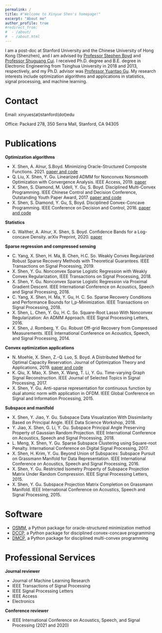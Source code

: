 ```yaml
---
permalink: /
title: #"Welcome to Xinyue Shen's homepage!"
excerpt: "About me"
author_profile: true
#redirect_from: 
#  - /about/
#  - /about.html
---
```


I am a post-doc at Stanford University and the Chinese University of Hong Kong (Shenzhen), 
and I am advised by [Professor Stephen Boyd](https://web.stanford.edu/~boyd/) and [Professor Shuguang Cui](https://scholar.google.com/citations?user=1o_qvR0AAAAJ&hl=en). 
I received Ph.D. degree and B.E. degree in Electronic Engineering from Tsinghua University in 2018 and 2013, respectively, 
and my Ph.D. advisor was [Professor Yuantao Gu](https://scholar.google.com/citations?hl=en&user=FL61g6wAAAAJ). 
My research interests include optimization algorithms and applications in statistics, signal processing, and machine learning.


Contact
======
Email: xinyues(at)stanford(dot)edu

Office: Packard 278, 350 Serra Mall, Stanford, CA 94305

Publications
======

**Optimization algorithms**

- X. Shen, A. Alnur, S.Boyd. Minimizing Oracle-Structured Composite Functions. 2021. [paper and code](https://web.stanford.edu/~boyd/papers/oracle_struc_composite.html)
- Q. Liu, X. Shen, Y. Gu. Linearized ADMM for Nonconvex Nonsmooth Optimization with Convergence Analysis. IEEE Access, 2019. [paper](https://ieeexplore.ieee.org/document/8704712)
- X. Shen, S. Diamond, M. Udell, Y. Gu, S. Boyd. Disciplined Multi-Convex Programming. IEEE Chinese Control and Decision Conference, Outstanding Youth Paper Award, 2017. [paper and code](https://web.stanford.edu/~boyd/papers/dmcp.html)
- X. Shen, S. Diamond, Y. Gu, S, Boyd. Disciplined Convex-Concave Programming. IEEE Conference on Decision and Control, 2016. [paper and code](https://web.stanford.edu/~boyd/papers/dccp.html)

**Statistics**

- G. Walther, A. Alnur, X. Shen, S. Boyd. Confidence Bands for a Log-concave Density. arXiv Preprint, 2020. [paper](https://web.stanford.edu/~boyd/papers/conf_bands_log_concave.html)

**Sparse regression and compressed sensing**

- C. Yang, X. Shen, H. Ma, B. Chen, H.C. So. Weakly Convex Regularized Robust Sparse Recovery Methods with Theoretical Guarantees. IEEE Transactions on Signal Processing, 2019.
- X. Shen, Y. Gu. Nonconvex Sparse Logistic Regression with Weakly Convex Regularization, IEEE Transactions on Signal Processing, 2018.
- X. Shen, Y. Gu. Nonconvex Sparse Logistic Regression via Proximal Gradient Descent. IEEE International Conference on Acoustics, Speech and Signal Processing, 2018.
- C. Yang, X. Shen, H. Ma, Y. Gu, H. C. So. Sparse Recovery Conditions and Performance Bounds for l_p-Minimization. IEEE Transactions on Signal Processing, 2018.
- X. Shen, L. Chen, Y. Gu, H. C. So. Square-Root Lasso With Nonconvex Regularization: An ADMM Approach. IEEE Signal Processing Letters, 2016.
- X. Shen, J. Romberg, Y. Gu. Robust Off-grid Recovery from Compressed Measurements. IEEE International Conference on Acoustics, Speech, and Signal Processing, 2014.

**Convex optimization applications**

- N. Moehle, X. Shen, Z.-Q. Luo, S. Boyd. A Distributed Method for Optimal Capacity Reservation. Journal of Optimization Theory and Applications, 2019. [paper and code](https://web.stanford.edu/~boyd/papers/opt_cap_res.html)
- K. Qiu, X. Mao, X. Shen, X. Wang, T. Li, Y. Gu. Time-varying Graph Signal Reconstruction. IEEE Journal of Selected Topics in Signal Processing, 2017.
- X. Shen, Y. Gu. Anti-sparse representation for continuous function by dual atomic norm with application in OFDM. IEEE Global Conference on Signal and Information Processing, 2015.

**Subspace and manifold**

- X. Shen, Y. Jiao, Y. Gu. Subspace Data Visualization With Dissimilarity Based on Principal Angle. IEEE Data Science Workshop, 2018.
- Y. Jiao, X. Shen, G. Li, Y. Gu. Subspace Principal Angle Preserving Property of Gaussian Random Projection. IEEE International Conference on Acoustics, Speech and Signal Processing, 2018.
- L. Meng, X. Shen, Y. Gu. Sparse Subspace Clustering using Square-root Penalty. International Conference on Digital Signal Processing, 2017.
- X. Shen, H. Krim, Y. Gu. Beyond Union of Subspaces: Subspace Pursuit on Grassmann Manifold for Data Representation. IEEE International Conference on Acoustics, Speech and Signal Processing, 2016.
- X. Shen, Y. Gu. Restricted Isometry Property of Subspace Projection Matrix Under Random Compression. IEEE Signal Processing Letters, 2015.
- X. Shen, Y. Gu. Subspace Projection Matrix Completion on Grassmann Manifold. IEEE International Conference on Acoustics, Speech and Signal Processing, 2015.

Software
======
- [OSMM](https://github.com/cvxgrp/osmm), a Python package for oracle-structured minimization method
- [DCCP](https://github.com/cvxgrp/dccp), a Python package for disciplined convex-concave programming
- [DMCP](https://github.com/cvxgrp/dmcp), a Python package for disciplined multi-convex programming

Professional Services
======

**Journal reviewer** 
- Journal of Machine Learning Research
- IEEE Transactions of Signal Processing
- IEEE Signal Processing Letters
- IEEE Access
- Electronics

**Conference reviewer**
- IEEE International Conference on Acoustics, Speech, and Signal Processing (2021 and 2020)
